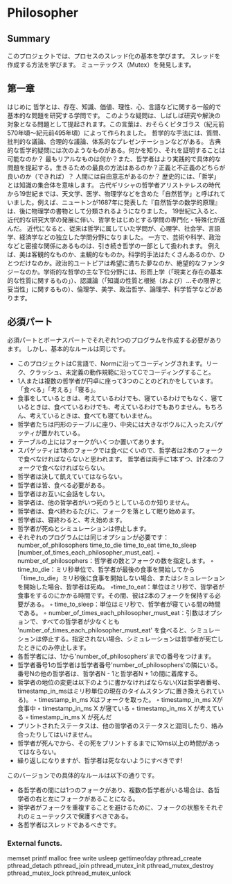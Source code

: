 # Philosopher

## Summary
このプロジェクトでは、プロセスのスレッド化の基本を学びます。
スレッドを作成する方法を学びます。
ミューテックス（Mutex）を発見します。

## 第一章
はじめに
哲学とは、存在、知識、価値、理性、心、言語などに関する一般的で基本的な問題を研究する学問です。
このような疑問は、しばしば研究や解決の対象となる問題として提起されます。この言葉は、おそらくピタゴラス（紀元前570年頃～紀元前495年頃）によって作られました。
哲学的な手法には、質問、批判的な議論、合理的な議論、体系的なプレゼンテーションなどがある。
古典的な哲学的疑問には次のようなものがある。何かを知り、それを証明することは可能なのか？
最もリアルなものは何か？また、哲学者はより実践的で具体的な問題を提起する。生きるための最良の方法はあるのか？正義と不正義のどちらが良いのか（できれば）？
人間には自由意志があるのか？
歴史的には、「哲学」とは知識の集合体を意味します。
古代ギリシャの哲学者アリストテレスの時代から19世紀までは、天文学、医学、物理学などを含めた「自然哲学」と呼ばれていました。例えば、ニュートンが1687年に発表した『自然哲学の数学的原理』は、後に物理学の書物として分類されるようになりました。
19世紀に入ると、近代的な研究大学の発展に伴い、哲学をはじめとする学問の専門化・特殊化が進んだ。
近代になると、従来は哲学に属していた学問が、心理学、社会学、言語学、経済学などの独立した学問分野になりました。
一方で、芸術や科学、政治などと密接な関係にあるものは、引き続き哲学の一部として扱われます。
例えば、美は客観的なものか、主観的なものか。科学的手法はたくさんあるのか、ひとつだけなのか。政治的ユートピアは希望に満ちた夢なのか、絶望的なファンタジーなのか。学術的な哲学の主な下位分野には、形而上学（「現実と存在の基本的な性質に関するもの」）、認識論（「知識の性質と根拠（および）...その限界と妥当性」に関するもの）、倫理学、美学、政治哲学、論理学、科学哲学などがあります。

## 必須パート
必須パートとボーナスパートでそれぞれ1つのプログラムを作成する必要があります。
しかし、基本的なルールは同じです。
- このプロジェクトはC言語で、Normに沿ってコーディングされます。リーク、クラッシュ、未定義の動作規範に沿ってCでコーディングすること。
- 1人または複数の哲学者が円卓に座って3つのことのどれかをしています。
「食べる」「考える」「寝る」。
- 食事をしているときは、考えているわけでも、寝ているわけでもなく、寝ているときは、食べているわけでも、考えているわけでもありません。もちろん、考えているときは、食べても寝てもいません。
- 哲学者たちは円形のテーブルに座り、中央には大きなボウルに入ったスパゲッティが置かれている。
- テーブルの上にはフォークがいくつか置いてあります。
- スパゲッティは1本のフォークでは食べにくいので、哲学者は2本のフォークで食べなければならないと思われます。
哲学者は両手に1本ずつ、計2本のフォークで食べなければならない。
- 哲学者は決して飢えていてはならない。
- 哲学者は皆、食べる必要がある。
- 哲学者はお互いに会話をしない。
- 哲学者は、他の哲学者がいつ死のうとしているのか知りません。
- 哲学者は、食べ終わるたびに、フォークを落として眠り始めます。
- 哲学者は、寝終わると、考え始めます。
- 哲学者が死ぬとシミュレーションは停止します。
- それぞれのプログラムには同じオプションが必要です： number_of_philosophers time_to_die time_to_eat time_to_sleep [number_of_times_each_philosopher_must_eat].
◦ number_of_philosophers：哲学者の数とフォークの数を指定します。
◦ time_to_die：ミリ秒単位で、哲学者が最後の食事を開始してから「time_to_die」ミリ秒後に食事を開始しない場合、またはシミュレーションを開始した場合、哲学者は死ぬ。
◦time_to_eat：単位はミリ秒で、哲学者が食事をするのにかかる時間です。その間、彼は2本のフォークを保持する必要がある。
◦ time_to_sleep：単位はミリ秒で、哲学者が寝ている間の時間である。
◦ number_of_times_each_philosopher_must_eat：引数はオプションで、すべての哲学者が少なくとも 'number_of_times_each_philosopher_must_eat' を食べると、シミュレーションは停止する。指定されない場合、シミュレーションは哲学者が死亡したときにのみ停止します。
- 各哲学者には、1から'number_of_philosophers'までの番号をつけます。
- 哲学者番号1の哲学者は哲学者番号'number_of_philosophers'の隣にいる。番号Nの他の哲学者は、哲学者N - 1と哲学者N + 1の間に着席する。
- 哲学者の地位の変更は以下のように書かなければならない(Xは哲学者番号、timestamp_in_msはミリ秒単位の現在のタイムスタンプに置き換えられている)。
◦ timestamp_in_ms Xはフォークを取った。
◦ timestamp_in_ms Xが食事中
◦ timestamp_in_ms X が寝ている
◦ timestamp_in_ms X が考えている
◦ timestamp_in_ms X が死んだ
- プリントされたステータスは、他の哲学者のステータスと混同したり、絡み合ったりしてはいけません。
- 哲学者が死んでから、その死をプリントするまでに10ms以上の時間があってはならない。
- 繰り返しになりますが、哲学者は死なないようにすべきです!

このバージョンでの具体的なルールは以下の通りです。
- 各哲学者の間には1つのフォークがあり、複数の哲学者がいる場合は、各哲学者の右と左にフォークがあることになる。
- 哲学者がフォークを重複することを避けるために、フォークの状態をそれぞれのミューテックスで保護すべきである。
- 各哲学者はスレッドであるべきです。

### External functs.
memset
printf
malloc
free
write
usleep
gettimeofday
pthread_create
pthread_detach
pthread_join
pthread_mutex_init
pthread_mutex_destroy
pthread_mutex_lock
pthread_mutex_unlock
